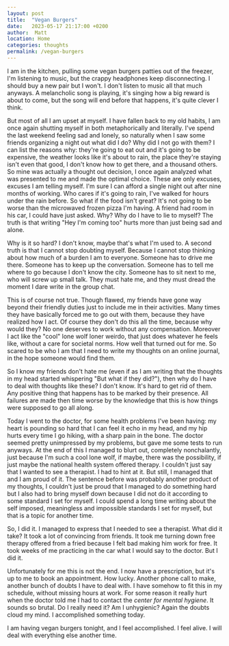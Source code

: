 ```yaml
---
layout: post
title:  "Vegan Burgers"
date:   2023-05-17 21:17:00 +0200
author:  Matt
location: Home
categories: thoughts
permalink: /vegan-burgers
---
```


I am in the kitchen, pulling some vegan burgers patties out of the freezer, I'm listening to music, but the crappy headphones keep disconnecting. I should buy a new pair but I won't. I don't listen to music all that much anyways. A melancholic song is playing, it's singing how a big reward is about to come, but the song will end before that happens, it's quite clever I think. 

But most of all I am upset at myself. I have fallen back to my old habits, I am once again shutting myself in both metaphorically and literally. I've spend the last weekend feeling sad and lonely, so naturally when I saw some friends organizing a night out what did I do? Why did I not go with them?
I can list the reasons why: they're going to eat out and it's going to be expensive, the weather looks like it's about to rain, the place they're staying isn't even that good, I don't know how to get there, and a thousand others. So mine was actually a thought out decision, I once again analyzed what was presented to me and made the optimal choice. These are only excuses, excuses I am telling myself. I'm sure I can afford a single night out after nine months of working. Who cares if it's going to rain, I've walked for hours under the rain before. So what if the food isn't great? It's not going to be worse than the microwaved frozen pizza I'm having. A friend had room in his car, I could have just asked. Why? Why do I have to lie to myself? The truth is that writing "Hey I'm coming too" hurts more than just being sad and alone.

Why is it so hard? I don't know, maybe that's what I'm used to. A second truth is that I cannot stop doubting myself. Because I cannot stop thinking about how much of a burden I am to everyone. Someone has to drive me there. Someone has to keep up the conversation. Someone has to tell me where to go because I don't know the city. Someone has to sit next to me, who will screw up small talk. They must hate me, and they must dread the moment I dare write in the group chat.

This is of course not true. Though flawed, my friends have gone way beyond their friendly duties just to include me in their activities. Many times they have basically forced me to go out with them, because they have realized how I act.
Of course they don't do this all the time, because why would they? No one deserves to work without any compensation. Moreover I act like the "cool" lone wolf loner weirdo, that just does whatever he feels like, without a care for societal norms. How well that turned out for me. So scared to be who I am that I need to write my thoughts on an online journal, in the hope someone would find them.

So I know my friends don't hate me (even if as I am writing that the thoughts in my head started whispering "But what if they did?"), then why do I have to deal with thoughts like these? I don't know. It's hard to get rid of them. Any positive thing that happens has to be marked by their presence. All failures are made then time worse by the knowledge that this is how things were supposed to go all along.

Today I went to the doctor, for some health problems I've been having: my heart is pounding so hard that I can feel it echo in my head, and my hip hurts every time I go hiking, with a sharp pain in the bone. The doctor seemed pretty unimpressed by my problems, but gave me some tests to run anyways. At the end of this I managed to blurt out, completely nonchalantly, just because I'm such a cool lone wolf, if maybe, there was the possibility, if just maybe the national health system offered therapy. I couldn't just say that I wanted to see a therapist. I had to hint at it. But still, I managed that and I am proud of it. The sentence before was probably another product of my thoughts, I couldn't just be proud that I managed to do something hard but I also had to bring myself down because I did not do it according to some standard I set for myself. I could spend a long time writing about the self imposed, meaningless and impossible standards I set for myself, but that is a topic for another time.

So, I did it. I managed to express that I needed to see a therapist. What did it take? It took a lot of convincing from friends. It took me turning down free therapy offered from a fried because I felt bad making him work for free. It took weeks of me practicing in the car what I would say to the doctor. But I did it.

Unfortunately for me this is not the end. I now have a prescription, but it's up to me to book an appointment. How lucky. Another phone call to make, another bunch of doubts I have to deal with. I have somehow to fit this in my schedule, without missing hours at work. 
For some reason it really hurt when the doctor told me I had to contact the *center for mental hygiene*. It sounds so brutal. Do I really need it? Am I unhygienic? Again the doubts cloud my mind. I accomplished something today.

I am having vegan burgers tonight, and I feel accomplished. I feel alive. I will deal with everything else another time.